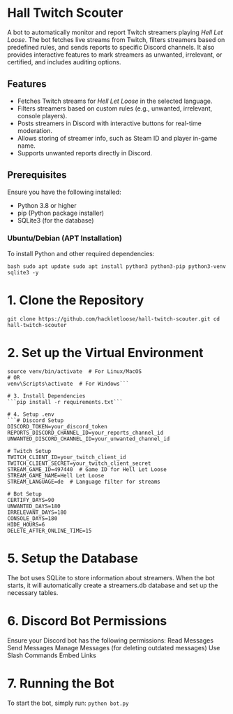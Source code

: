 # Hall Twitch Scouter

A bot to automatically monitor and report Twitch streamers playing *Hell Let Loose*. The bot fetches live streams from Twitch, filters streamers based on predefined rules, and sends reports to specific Discord channels. It also provides interactive features to mark streamers as unwanted, irrelevant, or certified, and includes auditing options.

## Features

- Fetches Twitch streams for *Hell Let Loose* in the selected language.
- Filters streamers based on custom rules (e.g., unwanted, irrelevant, console players).
- Posts streamers in Discord with interactive buttons for real-time moderation.
- Allows storing of streamer info, such as Steam ID and player in-game name.
- Supports unwanted reports directly in Discord.

## Prerequisites

Ensure you have the following installed:

- Python 3.8 or higher
- pip (Python package installer)
- SQLite3 (for the database)

### Ubuntu/Debian (APT Installation)

To install Python and other required dependencies:

`bash
sudo apt update
sudo apt install python3 python3-pip python3-venv sqlite3 -y`

# 1. Clone the Repository
`git clone https://github.com/hackletloose/hall-twitch-scouter.git
cd hall-twitch-scouter`

# 2. Set up the Virtual Environment
```python3 -m venv venv
source venv/bin/activate  # For Linux/MacOS
# OR
venv\Scripts\activate  # For Windows```

# 3. Install Dependencies
```pip install -r requirements.txt```

# 4. Setup .env
```# Discord Setup
DISCORD_TOKEN=your_discord_token
REPORTS_DISCORD_CHANNEL_ID=your_reports_channel_id
UNWANTED_DISCORD_CHANNEL_ID=your_unwanted_channel_id

# Twitch Setup
TWITCH_CLIENT_ID=your_twitch_client_id
TWITCH_CLIENT_SECRET=your_twitch_client_secret
STREAM_GAME_ID=497440  # Game ID for Hell Let Loose
STREAM_GAME_NAME=Hell Let Loose
STREAM_LANGUAGE=de  # Language filter for streams

# Bot Setup
CERTIFY_DAYS=90
UNWANTED_DAYS=180
IRRELEVANT_DAYS=180
CONSOLE_DAYS=180
HIDE_HOURS=6
DELETE_AFTER_ONLINE_TIME=15
```
# 5. Setup the Database
The bot uses SQLite to store information about streamers. When the bot starts, it will automatically create a streamers.db database and set up the necessary tables.

# 6. Discord Bot Permissions
Ensure your Discord bot has the following permissions:
Read Messages
Send Messages
Manage Messages (for deleting outdated messages)
Use Slash Commands
Embed Links

# 7. Running the Bot
To start the bot, simply run:
```python bot.py```
